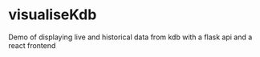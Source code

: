 # visualiseKdb
Demo of displaying live and historical data from kdb with a flask api and a react frontend
